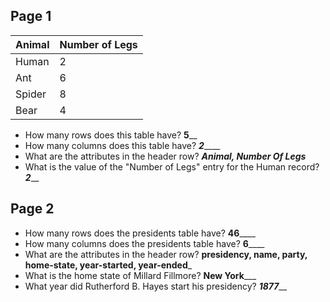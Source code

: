 ## Page 1

| Animal | Number of Legs |
|--------|----------------|
| Human  | 2              |
| Ant    | 6              |
| Spider | 8              |
| Bear   | 4              |  

 - How many rows does this table have? ____5______
 - How many columns does this table have? ___2_______
 - What are the attributes in the header row? 
   ___Animal, Number Of Legs___
 - What is the value of the "Number of Legs" 
   entry for the Human record? ___2_____

## Page 2

 - How many rows does the presidents 
   table have? __46______
 - How many columns does the presidents 
   table have? __6______
 - What are the attributes in the header 
   row? __presidency, name, party, home-state,
   year-started, year-ended___
 - What is the home state of
   Millard Fillmore? __New York_____
 - What year did Rutherford B. Hayes
   start his presidency? ___1877_____

